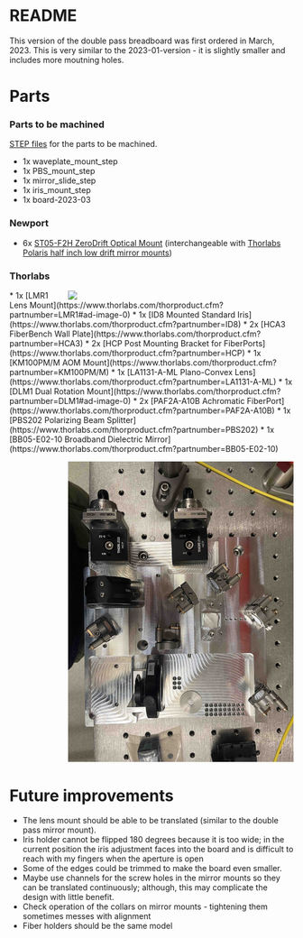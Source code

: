# README

This version of the double pass breadboard was first ordered in March, 2023.  This is very similar to the 2023-01-version - it is slightly smaller and includes more moutning holes.

# Parts

### Parts to be machined
[STEP files](https://drive.google.com/drive/folders/1z8gYKQsrM2GSww2NHeTRoyboD5y0jY1v?usp=share_link) for the parts to be machined.

* 1x waveplate_mount_step
* 1x PBS_mount_step
* 1x mirror_slide_step
* 1x iris_mount_step
* 1x board-2023-03


### Newport
* 6x [ST05-F2H ZeroDrift Optical Mount](https://www.newport.com/p/ST05-F2H) (interchangeable with [Thorlabs Polaris half inch low drift mirror mounts](https://www.thorlabs.com/thorproduct.cfm?partnumber=POLARIS-K05C4))

### Thorlabs
 <image align="right" img src="2023-03-partially-assembled.jpg" width="400">
* 1x [LMR1 Lens Mount](https://www.thorlabs.com/thorproduct.cfm?partnumber=LMR1#ad-image-0)
* 1x [ID8 Mounted Standard Iris](https://www.thorlabs.com/thorproduct.cfm?partnumber=ID8)
* 2x [HCA3 FiberBench Wall Plate](https://www.thorlabs.com/thorproduct.cfm?partnumber=HCA3)
* 2x [HCP Post Mounting Bracket for FiberPorts](https://www.thorlabs.com/thorproduct.cfm?partnumber=HCP)
* 1x [KM100PM/M AOM Mount](https://www.thorlabs.com/thorproduct.cfm?partnumber=KM100PM/M)
* 1x [LA1131-A-ML Plano-Convex Lens](https://www.thorlabs.com/thorproduct.cfm?partnumber=LA1131-A-ML)
* 1x [DLM1 Dual Rotation Mount](https://www.thorlabs.com/thorproduct.cfm?partnumber=DLM1#ad-image-0)
* 2x [PAF2A-A10B Achromatic FiberPort](https://www.thorlabs.com/thorproduct.cfm?partnumber=PAF2A-A10B)
* 1x [PBS202 Polarizing Beam Splitter](https://www.thorlabs.com/thorproduct.cfm?partnumber=PBS202)
* 1x [BB05-E02-10 Broadband Dielectric Mirror](https://www.thorlabs.com/thorproduct.cfm?partnumber=BB05-E02-10)

 <p align="right" img src="2023-03-partially-assembled.jpg" width="400">


 <p align="right"> <img src="2023-03-partially-assembled.jpg" width="400"> </p>

# Future improvements

* The lens mount should be able to be translated (similar to the double pass mirror mount).
* Iris holder cannot be flipped 180 degrees because it is too wide; in the current position the iris adjustment faces into the board and is difficult to reach with my fingers when the aperture is open  
* Some of the edges could be trimmed to make the board even smaller.
* Maybe use channels for the screw holes in the mirror mounts so they can be translated continuously; although, this may complicate the design with little benefit.  
* Check operation of the collars on mirror mounts - tightening them sometimes messes with alignment  
* Fiber holders should be the same model
